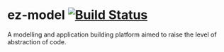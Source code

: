 # ez-model [![Build Status](https://travis-ci.com/ezoky/ez-model.svg?branch=master)](https://travis-ci.com/ezoky/ez-model)

A modelling and application building platform aimed to raise the level of abstraction of code.